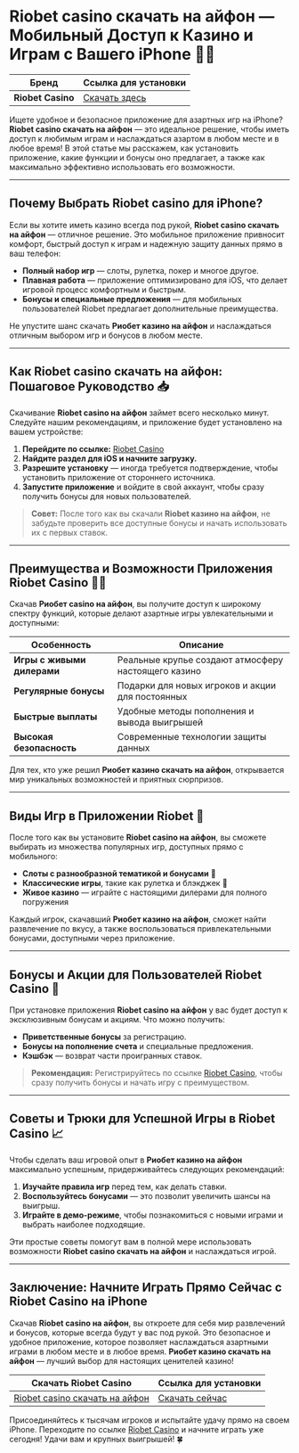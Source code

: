 # Riobet casino скачать на айфон — Мобильный Доступ к Казино и Играм с Вашего iPhone 🎰📱

| Бренд | Ссылка для установки |
|-------|-----------------------|
| **Riobet Casino** | [Скачать здесь](https://brandplay.link/dtx89f2L) |

Ищете удобное и безопасное приложение для азартных игр на iPhone? **Riobet casino скачать на айфон** — это идеальное решение, чтобы иметь доступ к любимым играм и наслаждаться азартом в любом месте и в любое время! В этой статье мы расскажем, как установить приложение, какие функции и бонусы оно предлагает, а также как максимально эффективно использовать его возможности.

---

## Почему Выбрать Riobet casino для iPhone?

Если вы хотите иметь казино всегда под рукой, **Riobet casino скачать на айфон** — отличное решение. Это мобильное приложение привносит комфорт, быстрый доступ к играм и надежную защиту данных прямо в ваш телефон:

- **Полный набор игр** — слоты, рулетка, покер и многое другое.
- **Плавная работа** — приложение оптимизировано для iOS, что делает игровой процесс комфортным и быстрым.
- **Бонусы и специальные предложения** — для мобильных пользователей Riobet предлагает дополнительные преимущества.

Не упустите шанс скачать **Риобет казино на айфон** и наслаждаться отличным выбором игр и бонусов в любом месте.

---

## Как Riobet casino скачать на айфон: Пошаговое Руководство 📥

Скачивание **Riobet casino на айфон** займет всего несколько минут. Следуйте нашим рекомендациям, и приложение будет установлено на вашем устройстве:

1. **Перейдите по ссылке:** [Riobet Casino](https://brandplay.link/dtx89f2L)
2. **Найдите раздел для iOS и начните загрузку.**
3. **Разрешите установку** — иногда требуется подтверждение, чтобы установить приложение от стороннего источника.
4. **Запустите приложение** и войдите в свой аккаунт, чтобы сразу получить бонусы для новых пользователей.

> **Совет:** После того как вы скачали **Riobet казино на айфон**, не забудьте проверить все доступные бонусы и начать использовать их с первых ставок.

---

## Преимущества и Возможности Приложения Riobet Casino 🎲📱

Скачав **Риобет casino на айфон**, вы получите доступ к широкому спектру функций, которые делают азартные игры увлекательными и доступными:

| Особенность | Описание |
|-------------|----------|
| **Игры с живыми дилерами** | Реальные крупье создают атмосферу настоящего казино |
| **Регулярные бонусы** | Подарки для новых игроков и акции для постоянных |
| **Быстрые выплаты** | Удобные методы пополнения и вывода выигрышей |
| **Высокая безопасность** | Современные технологии защиты данных |

Для тех, кто уже решил **Риобет казино скачать на айфон**, открывается мир уникальных возможностей и приятных сюрпризов.

---

## Виды Игр в Приложении Riobet 🎰

После того как вы установите **Riobet casino на айфон**, вы сможете выбирать из множества популярных игр, доступных прямо с мобильного:

- **Слоты с разнообразной тематикой и бонусами** 🎰
- **Классические игры**, такие как рулетка и блэкджек 🎲
- **Живое казино** — играйте с настоящими дилерами для полного погружения

Каждый игрок, скачавший **Риобет казино на айфон**, сможет найти развлечение по вкусу, а также воспользоваться привлекательными бонусами, доступными через приложение.

---

## Бонусы и Акции для Пользователей Riobet Casino 💸

При установке приложения **Riobet casino на айфон** у вас будет доступ к эксклюзивным бонусам и акциям. Что можно получить:

- **Приветственные бонусы** за регистрацию.
- **Бонусы на пополнение счета** и специальные предложения.
- **Кэшбэк** — возврат части проигранных ставок.

> **Рекомендация:** Регистрируйтесь по ссылке [Riobet Casino](https://brandplay.link/dtx89f2L), чтобы сразу получить бонусы и начать игру с преимуществом.

---

## Советы и Трюки для Успешной Игры в Riobet Casino 📈

Чтобы сделать ваш игровой опыт в **Риобет казино на айфон** максимально успешным, придерживайтесь следующих рекомендаций:

1. **Изучайте правила игр** перед тем, как делать ставки.
2. **Воспользуйтесь бонусами** — это позволит увеличить шансы на выигрыш.
3. **Играйте в демо-режиме**, чтобы познакомиться с новыми играми и выбрать наиболее подходящие.

Эти простые советы помогут вам в полной мере использовать возможности **Riobet casino скачать на айфон** и наслаждаться игрой.

---

## Заключение: Начните Играть Прямо Сейчас с Riobet Casino на iPhone

Скачав **Riobet casino на айфон**, вы откроете для себя мир развлечений и бонусов, которые всегда будут у вас под рукой. Это безопасное и удобное приложение, которое позволяет наслаждаться азартными играми в любом месте и в любое время. **Риобет казино скачать на айфон** — лучший выбор для настоящих ценителей казино!

| Скачать Riobet Casino | Ссылка для установки |
|-----------------------|----------------------|
| [Riobet casino скачать на айфон](https://brandplay.link/dtx89f2L) | [Скачать сейчас](https://brandplay.link/dtx89f2L) |

Присоединяйтесь к тысячам игроков и испытайте удачу прямо на своем iPhone. Переходите по ссылке [Riobet Casino](https://brandplay.link/dtx89f2L) и начните играть уже сегодня! Удачи вам и крупных выигрышей! 🍀
